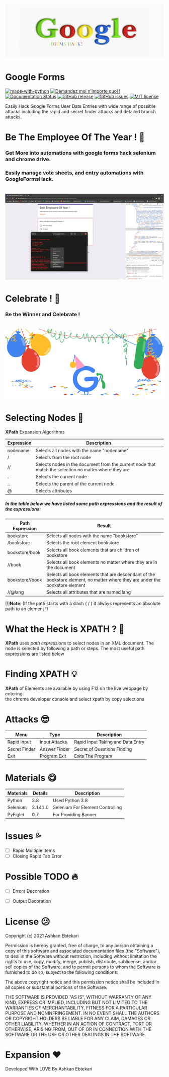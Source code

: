 ![Header](GoogleFormsHack.png)
# Google Forms


[![made-with-python](https://img.shields.io/badge/Made%20with-Python-1f425f.svg)](https://www.python.org/)
[![Demandez moi n'importe quoi !](https://img.shields.io/badge/Demandez%20moi-n'%20importe%20quoi-1abc9c.svg)](https://GitHub.com/Naereen/ama.fr)
[![Documentation Status](https://readthedocs.org/projects/ansicolortags/badge/?version=latest)](http://ansicolortags.readthedocs.io/?badge=latest)
[![GitHub release](https://img.shields.io/github/release/Naereen/StrapDown.js.svg)](https://GitHub.com/Naereen/StrapDown.js/releases/)
[![GitHub issues](https://img.shields.io/github/issues/Naereen/StrapDown.js.svg)](https://GitHub.com/Naereen/StrapDown.js/issues/)
[![MIT license](https://img.shields.io/badge/License-MIT-blue.svg)](https://lbesson.mit-license.org/)

Easily Hack Google Forms User Data Entries with wide range of possible <br>
attacks including the rapid and secret finder attacks and detailed branch attacks. <br>

# Be The Employee Of The Year ! :tada:
### Get More into automations with google forms hack selenium and chrome drive. <br>
### Easily manage vote sheets, and entry automations with GoogleFormsHack. <br> <br>
![](https://github.com/Chamepp/GoogleForms/blob/master/GoogleFormsHack.gif) <br>


# Celebrate ! :beers:
### Be the Winner and Celebrate ! <br> <br>
![](https://github.com/Chamepp/GoogleForms/blob/master/GoogleCelebration)


# Selecting Nodes :balloon:
**XPath**  Expansion Algorithms

| Expression | Description                                |
| ---------- | ------------------------------------------ |
| nodename	 | Selects all nodes with the name "nodename" |
|    /	     | Selects from the root node                 |
|   //	     | Selects nodes in the document from the current node that match the selection no matter where they are |
|   .	     | Selects the current node                   |
|   ..	     | Selects the parent of the current node     |
|   @	     | Selects attributes                         |

##### In the table below we have listed some path expressions and the result of the expressions:

| Path Expression |	Result |
| --------------- | ------ |
| bookstore       |	Selects all nodes with the name "bookstore" |
| /bookstore      |	Selects the root element bookstore          |
| bookstore/book  |	Selects all book elements that are children of bookstore |
| //book          |	Selects all book elements no matter where they are in the document |
| bookstore//book |	Selects all book elements that are descendant of the bookstore element, no matter where they are under the bookstore element |
| //@lang	      | Selects all attributes that are named lang |

[!]**Note**: (If the path starts with a slash ( / ) it always represents an absolute path to an element !)


# What the Heck is XPATH ? :rainbow:
**XPath**  uses *path expressions* to select nodes in an XML document. The node is selected by following a path or steps. The most useful path expressions are listed below

# Finding XPATH :bulb:
**XPath** of Elements are available by using F12 on the live webpage by entering <br>
the chrome developer console and select xpath by copy selections

# Attacks :sunglasses:

| Menu            | Type           | Description                       |
| --------------- | -------------- | --------------------------------- |
| Rapid Input     | Input Attacks  | Rapid Input Taking and Data Entry |                 |
| Secret Finder   | Answer Finder  | Secret of Questions Finding       |
| Exit            | Program Exit   | Exits The Program                 |

# Materials :yum:

| Materials  | Details     | Description                      |
| ---------- | ----------- | -------------------------------- |
| Python     | 3.8         | Used Python 3.8                  |
| Selenium   | 3.141.0     | Selenium For Element Controlling |
| PyFiglet   | 0.7         | For Providing Banner             |


# Issues :sweat_drops:

- [ ] Rapid Multiple Items
- [ ] Closing Rapid Tab Error

# Possible TODO :fire:

- [ ] Errors Decoration
- [ ] Output Decoration



# License :confused:
Copyright (c) 2021 Ashkan Ebtekari

Permission is hereby granted, free of charge, to any person obtaining a copy
of this software and associated documentation files (the "Software"), to deal
in the Software without restriction, including without limitation the rights
to use, copy, modify, merge, publish, distribute, sublicense, and/or sell
copies of the Software, and to permit persons to whom the Software is
furnished to do so, subject to the following conditions:

The above copyright notice and this permission notice shall be included in all
copies or substantial portions of the Software.

THE SOFTWARE IS PROVIDED "AS IS", WITHOUT WARRANTY OF ANY KIND, EXPRESS OR
IMPLIED, INCLUDING BUT NOT LIMITED TO THE WARRANTIES OF MERCHANTABILITY,
FITNESS FOR A PARTICULAR PURPOSE AND NONINFRINGEMENT. IN NO EVENT SHALL THE
AUTHORS OR COPYRIGHT HOLDERS BE LIABLE FOR ANY CLAIM, DAMAGES OR OTHER
LIABILITY, WHETHER IN AN ACTION OF CONTRACT, TORT OR OTHERWISE, ARISING FROM,
OUT OF OR IN CONNECTION WITH THE SOFTWARE OR THE USE OR OTHER DEALINGS IN THE
SOFTWARE.


# Expansion :heart:
Developed With LOVE By Ashkan Ebtekari
